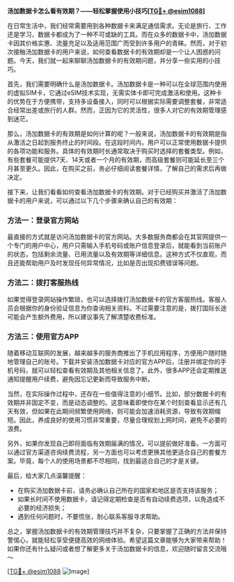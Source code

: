 **汤加数据卡怎么看有效期？——轻松掌握使用小技巧[[TG💪+ @esim1088](https://t.me/s/esim1088)]**

在日常生活中，我们经常需要用到各种数据卡来满足通信需求。无论是旅行、工作还是学习，数据卡都成为了一种不可或缺的工具。而在众多的数据卡中，汤加数据卡因其价格实惠、流量充足以及适用范围广而受到许多用户的青睐。然而，对于初次接触汤加数据卡的用户来说，如何查看数据卡的有效期却是一个让人困惑的问题。今天，我们就一起来聊聊汤加数据卡的有效期问题，并分享一些实用的小技巧。

首先，我们需要明确什么是汤加数据卡。汤加数据卡是一种可以在全球范围内使用的虚拟SIM卡，它通过eSIM技术实现，无需实体卡即可完成激活和使用。这种卡的优势在于方便携带，支持多设备接入，同时可以根据实际需要调整套餐，非常适合经常出差或旅行的人群。然而，正因为它的灵活性，很多人对它的有效期管理感到迷茫。

那么，汤加数据卡的有效期是如何计算的呢？一般来说，汤加数据卡的有效期是指从激活之日起到服务终止的时间段。在这段时间内，用户可以正常使用数据卡提供的各项功能和服务。具体的有效期时长通常取决于购买时选择的套餐类型。例如，有些套餐可能提供7天、14天或者一个月的有效期，而高级套餐则可能延长至三个月甚至更久。因此，在购买之前，务必仔细阅读套餐详情，了解自己的需求后再做决定。

接下来，让我们看看如何查看汤加数据卡的有效期。对于已经购买并激活了汤加数据卡的用户来说，可以通过以下几个步骤来确认自己的有效期：

### 方法一：登录官方网站

最直接的方式就是访问汤加数据卡的官方网站。大多数服务商都会在其官网提供一个专门的用户中心，用户只需输入手机号码或账户信息登录后，就能看到当前账户的状态，包括剩余流量、已用流量以及有效期等详细信息。这种方式不仅直观，而且还能帮助用户及时发现任何异常情况，比如是否出现扣费错误等问题。

### 方法二：拨打客服热线

如果觉得登录网站操作繁琐，也可以选择拨打汤加数据卡的官方客服热线。客服人员会根据你的身份验证信息为你查询相关资料。不过需要注意的是，拨打国际长途可能会产生额外费用，所以建议事先了解清楚收费标准。

### 方法三：使用官方APP

随着移动互联网的发展，越来越多的服务商推出了手机应用程序，方便用户随时随地管理自己的账号。下载并安装汤加数据卡对应的官方APP后，注册并绑定你的手机号码，就可以轻松查看有效期及其他相关信息了。此外，很多APP还会定期推送通知提醒用户续费，避免因忘记更新而导致服务中断。

当然，在实际操作过程中，还存在一些值得注意的小细节。比如，部分数据卡的有效期并非固定不变，而是动态调整的。这意味着即使你在某个时刻查看显示还有几天有效，但如果在此期间频繁使用网络，则可能会加速消耗资源，导致有效期缩短。因此，养成良好的使用习惯非常重要，尽量合理规划上网时间，避免不必要的浪费。

另外，如果你发现自己即将面临有效期届满的情况，可以提前做好准备。一方面可以通过官方渠道咨询续费流程，另一方面也可以考虑更换其他更适合自己的套餐方案。毕竟，每个人的使用场景都不尽相同，找到最适合自己的才是关键。

最后，给大家几点温馨提醒：
- 在购买汤加数据卡前，请务必确认自己所在的国家和地区是否支持该服务；
- 如果长时间不使用数据卡，请记得定期检查是否有自动续费选项，以免造成不必要的经济损失；
- 遇到任何问题时，不要慌张，耐心联系客服寻求帮助。

总之，掌握汤加数据卡的有效期管理技巧并不复杂，只要掌握了正确的方法并保持警惕心，就能轻松享受便捷高效的网络体验。希望这篇文章能够为大家带来帮助！如果你还有什么疑问或者想了解更多关于汤加数据卡的信息，欢迎随时留言交流哦～

[[TG💪+ @esim1088](https://t.me/s/esim1088) ![Image](https://i.postimg.cc/4NQfJmqS/Snipaste-2025-05-13-00-14-12.png)]